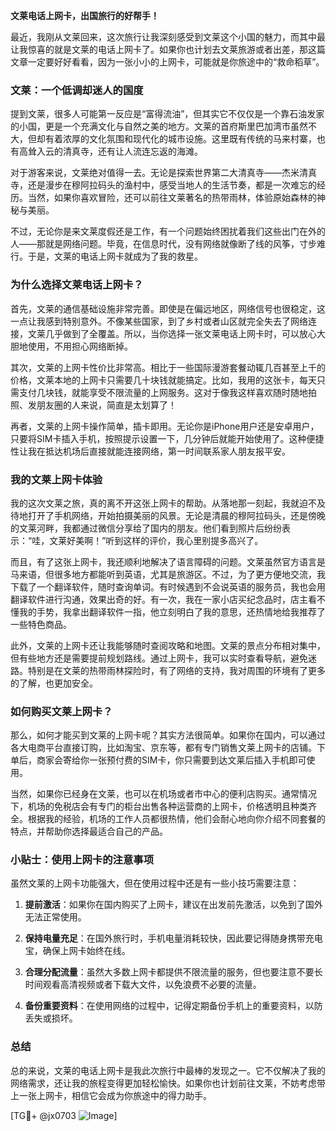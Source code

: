 **文莱电话上网卡，出国旅行的好帮手！**

最近，我刚从文莱回来，这次旅行让我深刻感受到文莱这个小国的魅力，而其中最让我惊喜的就是文莱的电话上网卡了。如果你也计划去文莱旅游或者出差，那这篇文章一定要好好看看，因为一张小小的上网卡，可能就是你旅途中的“救命稻草”。

### 文莱：一个低调却迷人的国度

提到文莱，很多人可能第一反应是“富得流油”，但其实它不仅仅是一个靠石油发家的小国，更是一个充满文化与自然之美的地方。文莱的首府斯里巴加湾市虽然不大，但却有着浓厚的文化氛围和现代化的城市设施。这里既有传统的马来村寨，也有高耸入云的清真寺，还有让人流连忘返的海滩。

对于游客来说，文莱绝对值得一去。无论是探索世界第二大清真寺——杰米清真寺，还是漫步在穆阿拉码头的渔村中，感受当地人的生活节奏，都是一次难忘的经历。当然，如果你喜欢冒险，还可以前往文莱著名的热带雨林，体验原始森林的神秘与美丽。

不过，无论你是来文莱度假还是工作，有一个问题始终困扰着我们这些出门在外的人——那就是网络问题。毕竟，在信息时代，没有网络就像断了线的风筝，寸步难行。于是，文莱的电话上网卡就成为了我的救星。

### 为什么选择文莱电话上网卡？

首先，文莱的通信基础设施非常完善。即使是在偏远地区，网络信号也很稳定，这一点让我感到特别意外。不像某些国家，到了乡村或者山区就完全失去了网络连接，文莱几乎做到了全覆盖。所以，当你选择一张文莱电话上网卡时，可以放心大胆地使用，不用担心网络断掉。

其次，文莱的上网卡性价比非常高。相比于一些国际漫游套餐动辄几百甚至上千的价格，文莱本地的上网卡只需要几十块钱就能搞定。比如，我用的这张卡，每天只需支付几块钱，就能享受不限流量的上网服务。这对于像我这样喜欢随时随地拍照、发朋友圈的人来说，简直是太划算了！

再者，文莱的上网卡操作简单，插卡即用。无论你是iPhone用户还是安卓用户，只要将SIM卡插入手机，按照提示设置一下，几分钟后就能开始使用了。这种便捷性让我在抵达机场后直接就能连接网络，第一时间联系家人朋友报平安。

### 我的文莱上网卡体验

我的这次文莱之旅，真的离不开这张上网卡的帮助。从落地那一刻起，我就迫不及待地打开了手机网络，开始拍摄美丽的风景。无论是清晨的穆阿拉码头，还是傍晚的文莱河畔，我都通过微信分享给了国内的朋友。他们看到照片后纷纷表示：“哇，文莱好美啊！”听到这样的评价，我心里别提多高兴了。

而且，有了这张上网卡，我还顺利地解决了语言障碍的问题。文莱虽然官方语言是马来语，但很多地方都能听到英语，尤其是旅游区。不过，为了更方便地交流，我下载了一个翻译软件，随时查询单词。有时候遇到不会说英语的服务员，我也会用翻译软件进行沟通，效果出奇的好。有一次，我在一家小店买纪念品时，店主看不懂我的手势，我拿出翻译软件一指，他立刻明白了我的意思，还热情地给我推荐了一些特色商品。

此外，文莱的上网卡还让我能够随时查阅攻略和地图。文莱的景点分布相对集中，但有些地方还是需要提前规划路线。通过上网卡，我可以实时查看导航，避免迷路。特别是在文莱的热带雨林探险时，有了网络的支持，我对周围的环境有了更多的了解，也更加安全。

### 如何购买文莱上网卡？

那么，如何才能买到文莱的上网卡呢？其实方法很简单。如果你在国内，可以通过各大电商平台直接订购，比如淘宝、京东等，都有专门销售文莱上网卡的店铺。下单后，商家会寄给你一张预付费的SIM卡，你只需要到达文莱后插入手机即可使用。

当然，如果你已经身在文莱，也可以在机场或者市中心的便利店购买。通常情况下，机场的免税店会有专门的柜台出售各种运营商的上网卡，价格透明且种类齐全。根据我的经验，机场的工作人员都很热情，他们会耐心地向你介绍不同套餐的特点，并帮助你选择最适合自己的产品。

### 小贴士：使用上网卡的注意事项

虽然文莱的上网卡功能强大，但在使用过程中还是有一些小技巧需要注意：

1. **提前激活**：如果你在国内购买了上网卡，建议在出发前先激活，以免到了国外无法正常使用。
   
2. **保持电量充足**：在国外旅行时，手机电量消耗较快，因此要记得随身携带充电宝，确保上网卡始终在线。

3. **合理分配流量**：虽然大多数上网卡都提供不限流量的服务，但也要注意不要长时间观看高清视频或者下载大文件，以免浪费不必要的流量。

4. **备份重要资料**：在使用网络的过程中，记得定期备份手机上的重要资料，以防丢失或损坏。

### 总结

总的来说，文莱的电话上网卡是我此次旅行中最棒的发现之一。它不仅解决了我的网络需求，还让我的旅程变得更加轻松愉快。如果你也计划前往文莱，不妨考虑带上一张上网卡，相信它会成为你旅途中的得力助手。

[TG💪+ @jx0703 ![Image](https://github.com/user-attachments/assets/dbca1d08-cadb-493c-b0ec-ad6f7a83f270)]